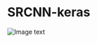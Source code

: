 # SRCNN-keras

![Image text](https://github.com/InsightDev/SRCNN-keras/blob/master/butterfly_GT.png)



